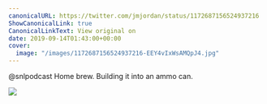 ```yaml
---
canonicalURL: https://twitter.com/jmjordan/status/1172687156524937216
ShowCanonicalLink: true
CanonicalLinkText: View original on
date: 2019-09-14T01:43:00+00:00
cover:
  image: "/images/1172687156524937216-EEY4vIxWsAMQpJ4.jpg"
---
```

@snlpodcast Home brew. Building it into an ammo can.

![](/images/1172687156524937216-EEY4vIxWsAMQpJ4.jpg)